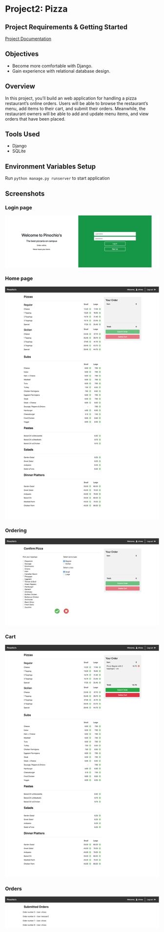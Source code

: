 # Project2: Pizza

## Project Requirements & Getting Started
[Project Documentation](https://docs.cs50.net/web/2019/x/projects/3/project3.html)

## Objectives
* Become more comfortable with Django.
* Gain experience with relational database design.

## Overview
In this project, you’ll build an web application for handling a pizza restaurant’s online orders. Users will be able to browse the restaurant’s menu, add items to their cart, and submit their orders. Meanwhile, the restaurant owners will be able to add and update menu items, and view orders that have been placed.

## Tools Used
* Django
* SQLite

## Environment Variables Setup
Run `python manage.py runserver` to start application

## Screenshots

### Login page
![Image of welcome](screenshots/login.png)

### Home page
![Image of Home](screenshots/home.png)

### Ordering
![Image of ordering](screenshots/pizza_order.png)

### Cart
![Image of cart](screenshots/cart.png)

### Orders
![Image of orders](screenshots/orders.png)
